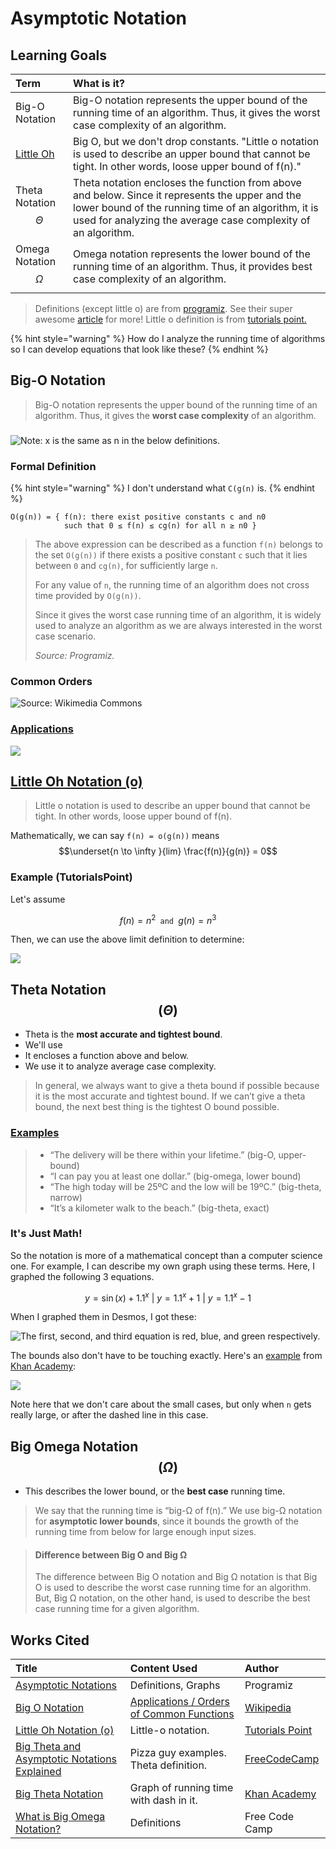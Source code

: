 # Asymptotic Notation

## Learning Goals

| Term | What is it? |
| :--- | :--- |
| Big-O Notation | Big-O notation represents the upper bound of the running time of an algorithm. Thus, it gives the worst case complexity of an algorithm. |
| [Little Oh](https://www.tutorialspoint.com/little-oh-notation-o#:~:text=The%20little%20o%20notation%20is,that%20map%20positive%20real%20numbers.) | Big O, but we don't drop constants. "Little o notation is used to describe an upper bound that cannot be tight. In other words, loose upper bound of f\(n\)." |
| Theta Notation $$\Theta$$  | Theta notation encloses the function from above and below. Since it represents the upper and the lower bound of the running time of an algorithm, it is used for analyzing the average case complexity of an algorithm. |
| Omega Notation $$\Omega$$  | Omega notation represents the lower bound of the running time of an algorithm. Thus, it provides best case complexity of an algorithm. |

> Definitions \(except little o\) are from [programiz](https://www.programiz.com/dsa/asymptotic-notations). See their super awesome [article](https://www.programiz.com/dsa/asymptotic-notations) for more! Little o definition is from [tutorials point.](https://www.tutorialspoint.com/little-oh-notation-o#:~:text=The%20little%20o%20notation%20is,that%20map%20positive%20real%20numbers.)

{% hint style="warning" %}
How do I analyze the running time of algorithms so I can develop equations that look like these?
{% endhint %}

## Big-O Notation

> Big-O notation represents the upper bound of the running time of an algorithm. Thus, it gives the **worst case complexity** of an algorithm.

### 

![Note: x is the same as n in the below definitions.](../../.gitbook/assets/image%20%2838%29.png)

### Formal Definition

{% hint style="warning" %}
I don't understand what `C(g(n)` is. 
{% endhint %}

```text
O(g(n)) = { f(n): there exist positive constants c and n0
            such that 0 ≤ f(n) ≤ cg(n) for all n ≥ n0 }
```

> The above expression can be described as a function `f(n)` belongs to the set `O(g(n))` if there exists a positive constant `c` such that it lies between `0` and `cg(n)`, for sufficiently large `n`.
>
> For any value of `n`, the running time of an algorithm does not cross time provided by `O(g(n))`.
>
> Since it gives the worst case running time of an algorithm, it is widely used to analyze an algorithm as we are always interested in the worst case scenario.
>
> _Source: Programiz._

### Common Orders

![Source: Wikimedia Commons](../../.gitbook/assets/image%20%2837%29.png)

### [Applications](https://en.wikipedia.org/wiki/Big_O_notation#Orders_of_common_functions)

![](../../.gitbook/assets/image%20%2840%29.png)

## [Little Oh Notation \(o\)](https://www.tutorialspoint.com/little-oh-notation-o#:~:text=The%20little%20o%20notation%20is,that%20map%20positive%20real%20numbers.)

> Little o notation is used to describe an upper bound that cannot be tight. In other words, loose upper bound of f\(n\).

Mathematically, we can say `f(n) = o(g(n))` means $$\underset{n \to \infty }{lim} \frac{f(n)}{g(n)} = 0$$ 

### Example \(TutorialsPoint\)

Let's assume

$$
f(n) = n^2 \texttt{ and } g(n) = n^3
$$

Then, we can use the above limit definition to determine:

![](https://www.tutorialspoint.com/assets/questions/media/26170/formula1.jpg)

## Theta Notation $$(\Theta)$$ 

* Theta is the **most accurate and tightest bound**. 
* We'll use 
* It encloses a function above and below.
* We use it to analyze average case complexity. 

> In general, we always want to give a theta bound if possible because it is the most accurate and tightest bound. If we can’t give a theta bound, the next best thing is the tightest O bound possible.

### [Examples](https://www.freecodecamp.org/news/big-theta-and-asymptotic-notation-explained/#:~:text=Big%20theta%20is%20either%20the,big%2Domega%2C%20lower%20bound%29)

> * “The delivery will be there within your lifetime.” \(big-O, upper-bound\)
> * “I can pay you at least one dollar.” \(big-omega, lower bound\)
> * “The high today will be 25ºC and the low will be 19ºC.” \(big-theta, narrow\)
> * “It’s a kilometer walk to the beach.” \(big-theta, exact\)

### It's Just Math!

So the notation is more of a mathematical concept than a computer science one. For example, I can describe my own graph using these terms. Here, I graphed the following 3 equations.

$$
y=\sin\left(x\right)+1.1^{x} \text{ |  }y=1.1^{x}+1 \text{ |  } y=1.1^{x}-1
$$

When I graphed them in Desmos, I got these:

![The first, second, and third equation is red, blue, and green respectively.](../../.gitbook/assets/desmos-graph.png)

The bounds also don't have to be touching exactly. Here's an [example](https://www.khanacademy.org/computing/computer-science/algorithms/asymptotic-notation/a/big-big-theta-notation) from [Khan Academy](https://www.khanacademy.org/computing/computer-science/algorithms/asymptotic-notation/a/big-big-theta-notation):

![](../../.gitbook/assets/image%20%2839%29.png)

Note here that we don't care about the small cases, but only when `n` gets really large, or after the dashed line in this case.

## Big Omega Notation $$(\Omega)$$ 

* This describes the lower bound, or the **best case** running time.

> We say that the running time is “big-Ω of f\(n\).” We use big-Ω notation for **asymptotic lower bounds**, since it bounds the growth of the running time from below for large enough input sizes.

> #### **Difference between Big O and Big Ω** <a id="difference-between-big-o-and-big-"></a>
>
> The difference between Big O notation and Big Ω notation is that Big O is used to describe the worst case running time for an algorithm. But, Big Ω notation, on the other hand, is used to describe the best case running time for a given algorithm.



## Works Cited

| Title | Content Used | Author |
| :--- | :--- | :--- |
| [Asymptotic Notations](https://www.programiz.com/dsa/asymptotic-notations) | Definitions, Graphs | Programiz |
| [Big O Notation](https://en.wikipedia.org/wiki/Big_O_notation) | [Applications / Orders of Common Functions](https://en.wikipedia.org/wiki/Big_O_notation#Orders_of_common_functions) | [Wikipedia](https://en.wikipedia.org/wiki/Big_O_notation#Orders_of_common_functions) |
| [Little Oh Notation \(o\)](https://www.tutorialspoint.com/little-oh-notation-o#:~:text=The%20little%20o%20notation%20is,that%20map%20positive%20real%20numbers.) | Little-o notation. | [Tutorials Point](https://www.tutorialspoint.com/little-oh-notation-o#:~:text=The%20little%20o%20notation%20is,that%20map%20positive%20real%20numbers.) |
| [Big Theta and Asymptotic Notations Explained](https://www.freecodecamp.org/news/big-theta-and-asymptotic-notation-explained/#:~:text=Big%20theta%20is%20either%20the,big%2Domega%2C%20lower%20bound%29) | Pizza guy examples. Theta definition. | [FreeCodeCamp](https://www.freecodecamp.org/news/big-theta-and-asymptotic-notation-explained/#:~:text=Big%20theta%20is%20either%20the,big%2Domega%2C%20lower%20bound%29) |
| [Big Theta Notation](https://www.khanacademy.org/computing/computer-science/algorithms/asymptotic-notation/a/big-big-theta-notation) | Graph of running time with dash in it. | [Khan Academy](https://www.khanacademy.org/computing/computer-science/algorithms/asymptotic-notation/a/big-big-theta-notation) |
| [What is Big Omega Notation?](https://www.freecodecamp.org/news/big-omega-notation/) | Definitions | Free Code Camp |


